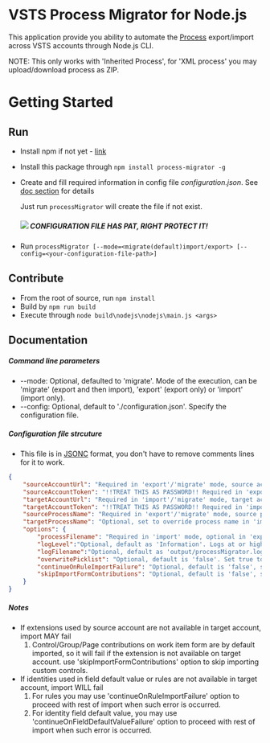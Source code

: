 # VSTS Process Migrator for Node.js

This application provide you ability to automate the [Process](https://docs.microsoft.com/en-us/vsts/work/customize/process/manage-process?view=vsts) export/import across VSTS accounts through Node.js CLI.

NOTE: This only works with 'Inherited Process', for 'XML process' you may upload/download process as ZIP. 
 
# Getting Started

## Run

- Install npm if not yet - [link](https://www.npmjs.com/get-npm)
- Install this package through `npm install process-migrator -g` 
- Create and fill required information in config file *configuration.json*. See [doc section](#documentation) for details

   Just run ```processMigrator``` will create the file if not exist.

   ##### ![](http://placehold.it/70x30/f03c15/000000?text=WARNING) CONFIGURATION FILE HAS PAT, RIGHT PROTECT IT!
- Run `processMigrator [--mode=<migrate(default)import/export> [--config=<your-configuration-file-path>]`
  
## Contribute

- From the root of source, run `npm install`
- Build by `npm run build`
- Execute through `node build\nodejs\nodejs\main.js <args>`

## Documentation
##### Command line parameters
- --mode: Optional, defaulted to 'migrate'. Mode of the execution, can be 'migrate' (export and then import), 'export' (export only) or 'import' (import only).
- --config: Optional, default to './configuration.json'. Specify the configuration file.
##### Configuration file strcuture
- This file is in [JSONC](https://github.com/Microsoft/node-jsonc-parser) format, you don't have to remove comments lines for it to work. 
``` json
{
    "sourceAccountUrl": "Required in 'export'/'migrate' mode, source account url.",
    "sourceAccountToken": "!!TREAT THIS AS PASSWORD!! Required in 'export'/'migrate' mode, personal access token for source account.",
    "targetAccountUrl": "Required in 'import'/'migrate' mode, target account url.",
    "targetAccountToken": "!!TREAT THIS AS PASSWORD!! Required in 'import'/'migrate' mode, personal access token for target account.",
    "sourceProcessName": "Required in 'export'/'migrate' mode, source process name.",
    "targetProcessName": "Optional, set to override process name in 'import'/'migrate' mode.",
    "options": {
        "processFilename": "Required in 'import' mode, optional in 'export'/'migrate' mode to override default value './output/process.json'.",
        "logLevel":"Optional, default as 'Information'. Logs at or higher than this level are outputed to console and rest in log file. Possiblee values are 'Verbose'/'Information'/'Warning'/'Error'.",
        "logFilename":"Optional, default as 'output/processMigrator.log' - Set to override default log file name.",
        "overwritePicklist": "Optional, default is 'false'. Set true to overwrite picklist if exists on target. Import will fail if picklist exists but different from source.",
        "continueOnRuleImportFailure": "Optional, default is 'false', set true to continue import on failure importing rules, warning will be provided.",
        "skipImportFormContributions": "Optional, default is 'false', set true to skip import control contributions on work item form.",
    }
}
```

##### Notes 
- If extensions used by source account are not available in target account, import MAY fail
   1) Control/Group/Page contributions on work item form are by default imported, so it will fail if the extension is not available on target account. use 'skipImportFormContributions' option to skip importing custom controls.
- If identities used in field default value or rules are not available in target account, import WILL fail
   1) For rules you may use 'continueOnRuleImportFailure' option to proceed with rest of import when such error is occurred.
   2) For identity field default value, you may use 'continueOnFieldDefaultValueFailure' option to proceed with rest of import when such error is occurred.
